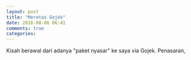```yaml
---
layout: post
title: "Meretas Gojek"
date: 2016-08-06 06:41
comments: true
categories: 
---
```


Kisah berawal dari adanya "paket nyasar" ke saya
via Gojek. Penasaran, 